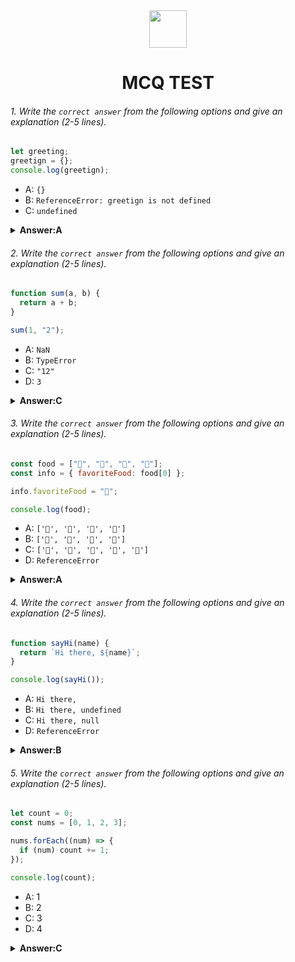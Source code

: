 <div align="center">
  <img height="60" src="https://edurev.gumlet.io/AllImages/original/ApplicationImages/CourseImages/944e5d47-8c55-4a89-91e5-22ab5f2798fc_CI.png">
  <h1>MCQ TEST</h1>
</div>

###### 1. Write the `correct answer` from the following options and give an explanation (2-5 lines).

```javascript
let greeting;
greetign = {};
console.log(greetign);
```

- A: `{}`
- B: `ReferenceError: greetign is not defined`
- C: `undefined`

<details><summary><b>Answer:A</b></summary>
<p>

#### Answer: ?

<i>It logs the object, because we just created an empty object on the global object! When we mistyped greeting as greetign, the JS interpreter actually saw this as global.greetign = {}</i>

</p>
</details>

###### 2. Write the `correct answer` from the following options and give an explanation (2-5 lines).

```javascript
function sum(a, b) {
  return a + b;
}

sum(1, "2");
```

- A: `NaN`
- B: `TypeError`
- C: `"12"`
- D: `3`

<details><summary><b>Answer:C</b></summary>
<p>

#### Answer: ?

<i>JavaScript converts the number 1 into a string, in order for the function to make sense and return a value.so it concatenates the string .and return 12.</i>

</p>
</details>

###### 3. Write the `correct answer` from the following options and give an explanation (2-5 lines).

```javascript
const food = ["🍕", "🍫", "🥑", "🍔"];
const info = { favoriteFood: food[0] };

info.favoriteFood = "🍝";

console.log(food);
```

- A: `['🍕', '🍫', '🥑', '🍔']`
- B: `['🍝', '🍫', '🥑', '🍔']`
- C: `['🍝', '🍕', '🍫', '🥑', '🍔']`
- D: `ReferenceError`

<details><summary><b>Answer:A</b></summary>
<p>

#### Answer: ?

<i>We set the value of the favoriteFood property on the info object equal to the string with the pizza emoji, '🍕'. A string is a primitive data type. In JavaScript, primitive data types act by reference

In JavaScript, primitive data types (everything that's not an object) interact by value. In this case, we set the value of the favoriteFood property on the info object equal to the value of the first element in the food array, the string with the pizza emoji in this case ('🍕'). A string is a primitive data type, and interact by value.</i>

</p>
</details>

###### 4. Write the `correct answer` from the following options and give an explanation (2-5 lines).

```javascript
function sayHi(name) {
  return `Hi there, ${name}`;
}

console.log(sayHi());
```

- A: `Hi there,`
- B: `Hi there, undefined`
- C: `Hi there, null`
- D: `ReferenceError`

<details><summary><b>Answer:B</b></summary>
<p>

#### Answer: ?

<i>By default, arguments have the value of undefined, unless a value has been passed to the function. In this case, we didn't pass a value for the name argument. name is equal to undefined which gets logged.</i>

</p>
</details>

###### 5. Write the `correct answer` from the following options and give an explanation (2-5 lines).

```javascript
let count = 0;
const nums = [0, 1, 2, 3];

nums.forEach((num) => {
  if (num) count += 1;
});

console.log(count);
```

- A: 1
- B: 2
- C: 3
- D: 4

<details><summary><b>Answer:C</b></summary>
<p>

#### Answer: ?

<i> If condition within the forEach loop checks whether the value of num is truthy or falsy. Since the first number in the array is 0, a falsy value, the if statement's code block won't be executed. count only gets incremented for the other 3 numbers in the num array, 1, 2 and 3. Since count gets incremented by 1 3 times, the value of count is 3.</i>

</p>
</details>
